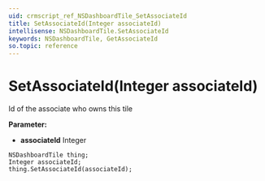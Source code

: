 ```yaml
---
uid: crmscript_ref_NSDashboardTile_SetAssociateId
title: SetAssociateId(Integer associateId)
intellisense: NSDashboardTile.SetAssociateId
keywords: NSDashboardTile, GetAssociateId
so.topic: reference
---
```


# SetAssociateId(Integer associateId)

Id of the associate who owns this tile

**Parameter:** 
* **associateId** Integer

```crmscript
NSDashboardTile thing;
Integer associateId;
thing.SetAssociateId(associateId);
```

